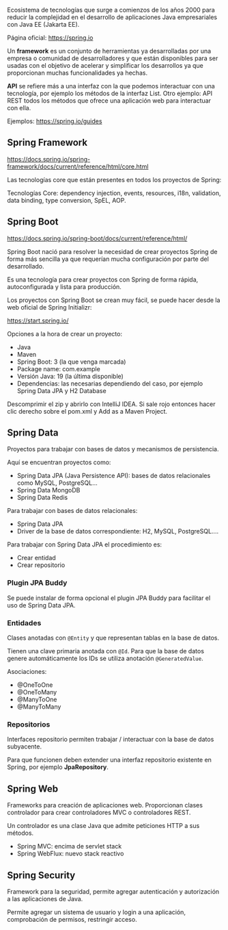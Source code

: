
Ecosistema de tecnologías que surge a comienzos de los años 2000 para reducir la complejidad en el desarrollo de aplicaciones Java empresariales con Java EE (Jakarta EE).

Página oficial: https://spring.io

Un **framework** es un conjunto de herramientas ya desarrolladas por una empresa o comunidad de desarrolladores y que están disponibles para ser usadas con el objetivo de acelerar y simplificar los desarrollos ya que proporcionan muchas funcionalidades ya hechas.

**API** se refiere más a una interfaz con la que podemos interactuar con una tecnología, por ejemplo los métodos de la interfaz List. Otro ejemplo: API REST todos los métodos que ofrece una aplicación web para interactuar con ella.

Ejemplos:
https://spring.io/guides


## Spring Framework

https://docs.spring.io/spring-framework/docs/current/reference/html/core.html

Las tecnologías core que están presentes en todos los proyectos de Spring:

Tecnologías Core: dependency injection, events, resources, i18n, validation, data binding, type conversion, SpEL, AOP. 


## Spring Boot

https://docs.spring.io/spring-boot/docs/current/reference/html/

Spring Boot nació para resolver la necesidad de crear proyectos Spring de forma más sencilla ya que requerían mucha configuración por parte del desarrollado.

Es una tecnología para crear proyectos con Spring de forma rápida, autoconfigurada y lista para producción.

Los proyectos con Spring Boot se crean muy fácil, se puede hacer desde la web oficial de Spring Initializr:

https://start.spring.io/

Opciones a la hora de crear un proyecto:

* Java
* Maven
* Spring Boot: 3 (la que venga marcada)
* Package name: com.example
* Versión Java: 19 (la última disponible)
* Dependencias: las necesarias dependiendo del caso, por ejemplo Spring Data JPA y H2 Database

Descomprimir el zip y abrirlo con IntelliJ IDEA. Si sale rojo entonces hacer clic derecho sobre el pom.xml y Add as a Maven Project.

## Spring Data

Proyectos para trabajar con bases de datos y mecanismos de persistencia.

Aquí se encuentran proyectos como:

* Spring Data JPA (Java Persistence API): bases de datos relacionales como MySQL, PostgreSQL...
* Spring Data MongoDB
* Spring Data Redis

Para trabajar con bases de datos relacionales: 

* Spring Data JPA
* Driver de la base de datos correspondiente: H2, MySQL, PostgreSQL....

Para trabajar con Spring Data JPA el procedimiento es:

* Crear entidad
* Crear repositorio

### Plugin JPA Buddy

Se puede instalar de forma opcional el plugin JPA Buddy para facilitar el uso de Spring Data JPA.


### Entidades

Clases anotadas con ``@Entity`` y que representan tablas en la base de datos.

Tienen una clave primaria anotada con ``@Id``. Para que la base de datos genere automáticamente los IDs se utiliza anotación ``@GeneratedValue``.

Asociaciones:

* @OneToOne
* @OneToMany
* @ManyToOne
* @ManyToMany

### Repositorios

Interfaces repositorio permiten trabajar / interactuar con la base de datos subyacente.

Para que funcionen deben extender una interfaz repositorio existente en Spring, por ejemplo **JpaRepository**.



## Spring Web

Frameworks para creación de aplicaciones web. Proporcionan clases controlador para crear controladores MVC o controladores REST.

Un controlador es una clase Java que admite peticiones HTTP a sus métodos.

* Spring MVC: encima de servlet stack
* Spring WebFlux: nuevo stack reactivo


## Spring Security

Framework para la seguridad, permite agregar autenticación y autorización a las aplicaciones de Java.

Permite agregar un sistema de usuario y login a una aplicación, comprobación de permisos, restringir acceso.




